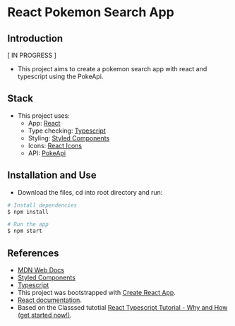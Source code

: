 # React Pokemon Search App

## Introduction
[ IN PROGRESS ]
- This project aims to create a pokemon search app with react and typescript using the PokeApi.

## Stack

- This project uses: 
  - App: [React](https://reactjs.org/)
  - Type checking: [Typescript](https://www.typescriptlang.org/docs/handbook/react-&-webpack.html)
  - Styling: [Styled Components](https://www.styled-components.com/)
  - Icons: [React Icons](https://react-icons.netlify.com/#/)
  - API: [PokeApi](https://pokeapi.co/)

## Installation and Use

- Download the files, cd into root directory and run:
```bash
# Install dependencies
$ npm install

# Run the app
$ npm start
```

## References

- [MDN Web Docs](https://developer.mozilla.org/en-US/)
- [Styled Components](https://www.styled-components.com/)
- [Typescript](https://www.typescriptlang.org/docs/handbook/react-&-webpack.html)
- This project was bootstrapped with [Create React App](https://github.com/facebook/create-react-app).
- [React documentation](https://reactjs.org/).
- Based on the Classsed tutotial [React Typescript Tutorial - Why and How (get started now!)](https://www.youtube.com/watch?v=0_C2X1yRRac).
